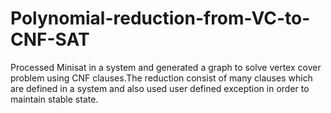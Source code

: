 # Polynomial-reduction-from-VC-to-CNF-SAT
Processed Minisat in a system and generated a graph to solve vertex cover problem using CNF clauses.The reduction consist of many clauses which are defined in a system and also used user defined exception in order to maintain stable state.
